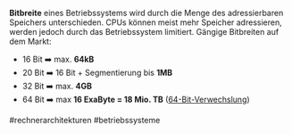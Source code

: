 **Bitbreite** eines Betriebssystems wird durch die Menge des adressierbaren Speichers unterschieden. CPUs können meist mehr Speicher adressieren, werden jedoch durch das Betriebssystem limitiert. 
Gängige Bitbreiten auf dem Markt:

* 16 Bit :arrow_right: max. **64kB**
* 20 Bit :arrow_right: 16 Bit + Segmentierung bis **1MB**
* 32 Bit :arrow_right: max. **4GB**
* 64 Bit :arrow_right: max **16 ExaByte = 18 Mio. TB** ([64-Bit-Verwechslung](64-Bit-Verwechslung.md))

\#rechnerarchitekturen #betriebssysteme
